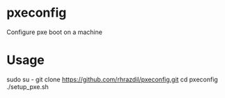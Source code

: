 # pxeconfig
Configure pxe boot on a machine

# Usage
sudo su -
git clone https://github.com/rhrazdil/pxeconfig.git
cd pxeconfig
./setup_pxe.sh
